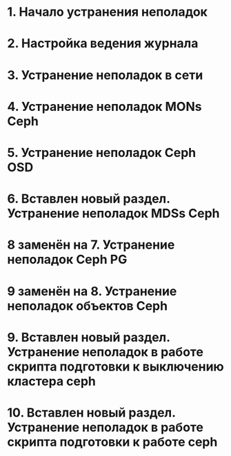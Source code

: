 # 1. Начало устранения неполадок
# 2. Настройка ведения журнала
# 3. Устранение неполадок в сети
# 4. Устранение неполадок MONs Ceph
# 5. Устранение неполадок Ceph OSD
# 6. Вставлен новый раздел. Устранение неполадок MDSs Ceph
# 8 заменён на 7. Устранение неполадок Ceph PG
# 9 заменён на 8. Устранение неполадок объектов Ceph
# 9. Вставлен новый раздел. Устранение неполадок в работе скрипта подготовки к выключению кластера ceph
# 10. Вставлен новый раздел. Устранение неполадок в работе скрипта подготовки к работе ceph
